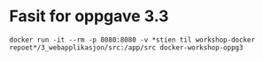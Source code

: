 # Fasit for oppgave 3.3

```
docker run -it --rm -p 8080:8080 -v *stien til workshop-docker repoet*/3_webapplikasjon/src:/app/src docker-workshop-oppg3
```
